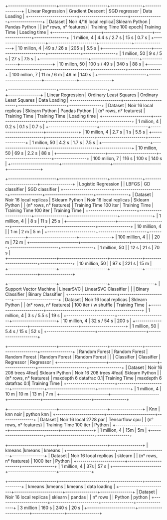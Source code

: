 +------------------------+------------------------+----------------+----------------+
|    Linear Regression   | Gradient Descent       | SGD regressor  | Data Loading   |
+------------------------+------------------------+----------------+----------------+
| Dataset                | Noir 4/16 local replica| Sklearn Python | Pandas Python  |
| (n° rows, n° features) | Training Time 100 epoch| Training Time  | Loading time   |
+------------------------+------------------------+----------------+----------------+
| 1 milion, 4            |       4.4 s / 2.7 s    |      15 s      |      0.7 s     |
+------------------------+------------------------+----------------+----------------+
| 10 milion, 4           |       49 s / 26 s      |      205 s     |      5.5 s     |
+------------------------+------------------------+----------------+----------------+
| 1 milion, 50           |       9 s / 5 s        |      27 s      |      7.5 s     |
+------------------------+------------------------+----------------+----------------+
| 10 milion, 50          |       100 s / 49 s     |      340 s     |      88 s      |
+------------------------+------------------------+----------------+----------------+
| 100 milion, 7          |       11 m / 6 m       |      46 m      |      140 s     |
+------------------------+------------------------+----------------+----------------+





+------------------------+------------------------+------------------------+----------------+
|    Linear Regression   | Ordinary Least Squares | Ordinary Least Squares | Data Loading   |
+------------------------+------------------------+------------------------+----------------+
| Dataset                | Noir 16 local replicas | Sklearn Python         | Pandas Python  |
| (n° rows, n° features) | Training Time          | Training Time          | Loading time   |
+------------------------+------------------------+------------------------+----------------+
| 1 milion, 4            |         0.2 s          |          0.1 s         |      0.7 s     |
+------------------------+------------------------+------------------------+----------------+
| 10 milion, 4           |         2.7 s          |          1 s           |      5.5 s     |
+------------------------+------------------------+------------------------+----------------+
| 1 milion, 50           |         4.2 s          |          1.7 s         |      7.5 s     |
+------------------------+------------------------+------------------------+----------------+
| 10 milion, 50          |         69 s           |          2.2 s         |      88 s      |
+------------------------+------------------------+------------------------+----------------+
| 100 milion, 7          |         116 s          |          100 s         |      140 s     |
+------------------------+------------------------+------------------------+----------------+





+------------------------+------------------------+----------------+------------------------+----------------+
|   Logistic Regression  |                        | LBFGS          | GD classifier          | SGD classifier |
+------------------------+------------------------+----------------+------------------------+----------------+
| Dataset                | Noir 16 local replicas | Sklearn Python | Noir 16 local replicas | Sklearn Python |
| (n° rows, n° features) | Training Time 100 iter | Training Time  | Training Time 100 iter | Training Time  |
+------------------------+------------------------+----------------+------------------------+----------------+
| 1 million, 4            |                        |      8 s       |         11 s           |      25 s      |
+------------------------+------------------------+----------------+------------------------+----------------+
| 10 million, 4           |                        |      1 m       |         2 m            |      5 m       |
+------------------------+------------------------+----------------+------------------------+----------------+
| 100 million, 4          |                        |                |         20 m           |      72 m      |
+------------------------+------------------------+----------------+------------------------+----------------+
| 1 million, 50           |                        |      12 s      |         21 s           |      70 s      |              
+------------------------+------------------------+----------------+------------------------+----------------+
| 10 million, 50          |                        |      97 s      |         221 s          |      15 m      |              
+------------------------+------------------------+----------------+------------------------+----------------+




+------------------------+------------------------+----------------------+
| Support Vector Machine | LinearSVC              | LinearSVC Classifier |
|                        | Binary Classifier      | Binary Classifier    |
+------------------------+------------------------+----------------------+
| Dataset                | Noir 16 local replicas | Sklearn Python       |
| (n° rows, n° features) | 100 iter / w shuffle   | Training Time        |
+------------------------+------------------------+----------------------+
| 1 million, 4            |       3 s / 5.5 s      |         19 s         |
+------------------------+------------------------+----------------------+
| 10 million, 4           |       32 s / 54 s      |         200 s        |
+------------------------+------------------------+----------------------+
| 1 million, 50           |       5.4 s / 15 s     |         52 s         |
+------------------------+------------------------+----------------------+





+------------------------+------------------------+----------------+------------------------+----------------+
|      Random Forest     | Random Forest          | Random Forest  | Random Forest          | Random Forest  |
|                        | Classifier             | Classifier     | Regressor              | Regressor      |
+------------------------+------------------------+----------------+------------------------+----------------+
| Dataset                | Noir 16 208 trees 4feat| Sklearn Python | Noir 16 208 trees 4feat| Sklearn Python |
| (n° rows, n° features) | maxdepth 6 datafrac 0.1| Training Time  | maxdepth 6 datafrac 0.1| Training Time  |
+------------------------+------------------------+----------------+------------------------+----------------+
| 1 million, 4            |           10 m         |      10 m      |          13 m          |      7 m       |
+------------------------+------------------------+----------------+------------------------+----------------+



+------------------------+------------------------+----------------+
|     Knn                |       knn   noir       |   python  knn  | 
+------------------------+------------------------+----------------+
| Dataset                | Noir 16 local 2728 par | Tensorflow cpu |
| (n° rows, n° features) | Training Time 100 iter | Python         |
+------------------------+------------------------+----------------+
| 1 million, 4           |        15m             |       5m       | 
+------------------------+------------------------+----------------+


+------------------------+------------------------+----------------+
|     kmeans             |kmeans                  |  kmeans        | 
+------------------------+------------------------+----------------+
| Dataset                | Noir 16 local replicas | sklearn        |
| (n° rows, n° features) |  1000 iter             | Python         |
+------------------------+------------------------+----------------+
| 1 million, 4           |       37s              |      57 s      | 
+------------------------+------------------------+----------------+


+------------------------+------------------------+----------------+----------------+
|     kmeans             |kmeans                  |  kmeans        |   data loading |
+------------------------+------------------------+----------------+----------------+
| Dataset                | Noir 16 local replicas | sklearn        |    pandas      |
| n° rows                |                        | Python         |    python      |
+------------------------+------------------------+----------------+----------------+
| 3 million              |        160 s           |     240 s      |      20 s      |
+------------------------+------------------------+----------------+----------------+
